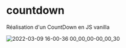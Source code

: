 # countdown

Réalisation d'un CountDown en JS vanilla

![2022-03-09 16-00-36 00_00_00-00_00_30](https://user-images.githubusercontent.com/96519362/157481428-c4a6a493-b4a5-4c7f-965a-ec7f4c724534.gif)
